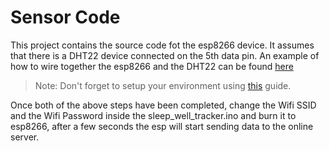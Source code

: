 # Sensor Code

This project contains the source code fot the esp8266 device. It assumes that there is a DHT22 device connected on the 5th data pin. An example of how to wire together the esp8266 and the DHT22 can be found [here](https://www.losant.com/blog/getting-started-with-the-esp8266-and-dht22-sensor)

> Note: Don't forget to setup your environment using [this](https://docs.losant.com/getting-started/losant-iot-dev-kits/environment-setup/) guide.

Once both of the above steps have been completed, change the Wifi SSID and the Wifi Password inside the sleep_well_tracker.ino and burn it to esp8266, after a few seconds the esp will start sending data to the online server.
